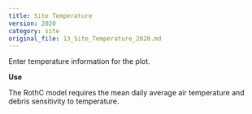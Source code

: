 ```yaml
---
title: Site Temperature
version: 2020
category: site
original_file: 13_Site_Temperature_2020.md
---
```


Enter temperature information for the plot.

**Use**

The RothC model requires the mean daily average air temperature and debris sensitivity to temperature.
